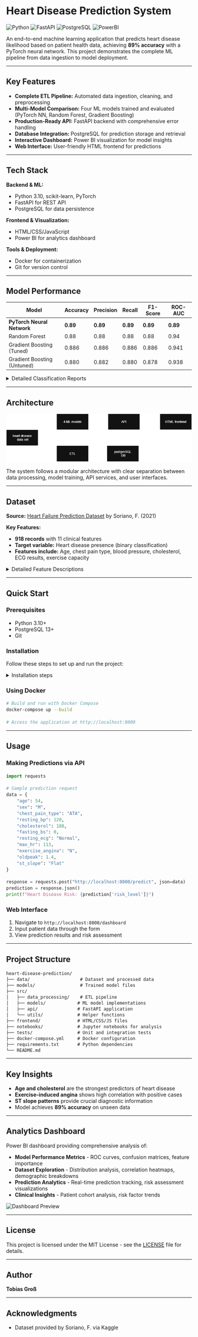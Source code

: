 # Heart Disease Prediction System

![Python](https://img.shields.io/badge/Python-3.10-blue?logo=python) ![FastAPI](https://img.shields.io/badge/FastAPI-0.95-green?logo=fastapi) ![PostgreSQL](https://img.shields.io/badge/PostgreSQL-13-blue?logo=postgresql) ![PowerBI](https://img.shields.io/badge/PowerBI-Desktop-yellow?logo=microsoft-power-bi)

An end-to-end machine learning application that predicts heart disease likelihood based on patient health data, achieving **89% accuracy** with a PyTorch neural network. This project demonstrates the complete ML pipeline from data ingestion to model deployment.

---

## Key Features

- **Complete ETL Pipeline:** Automated data ingestion, cleaning, and preprocessing
- **Multi-Model Comparison:** Four ML models trained and evaluated (PyTorch NN, Random Forest, Gradient Boosting)
- **Production-Ready API:** FastAPI backend with comprehensive error handling
- **Database Integration:** PostgreSQL for prediction storage and retrieval
- **Interactive Dashboard:** Power BI visualization for model insights
- **Web Interface:** User-friendly HTML frontend for predictions

---

## Tech Stack

**Backend & ML:**
- Python 3.10, scikit-learn, PyTorch
- FastAPI for REST API
- PostgreSQL for data persistence

**Frontend & Visualization:**
- HTML/CSS/JavaScript
- Power BI for analytics dashboard

**Tools & Deployment:**
- Docker for containerization
- Git for version control

---

## Model Performance

| Model | Accuracy | Precision | Recall | F1-Score | ROC-AUC |
|-------|----------|-----------|--------|----------|---------|
| **PyTorch Neural Network** | **0.89** | **0.89** | **0.89** | **0.89** | **0.89** |
| Random Forest | 0.88 | 0.88 | 0.88 | 0.88 | 0.94 |
| Gradient Boosting (Tuned) | 0.886 | 0.886 | 0.886 | 0.886 | 0.941 |
| Gradient Boosting (Untuned) | 0.880 | 0.882 | 0.880 | 0.878 | 0.938 |

<details>
<summary>Detailed Classification Reports</summary>

### PyTorch Neural Network

|              | Precision | Recall | F1-Score | Support |
|--------------|-----------|--------|----------|---------|
| 0 (No Disease) | 0.89    | 0.83   | 0.86     | 112     |
| 1 (Disease)    | 0.89    | 0.93   | 0.91     | 164     |
| **Accuracy**   |         |        | **0.89** | 276     |
| **Macro Avg**  | 0.89    | 0.88   | 0.89     | 276     |
| **Weighted Avg** | 0.89  | 0.89   | 0.89     | 276     |

### Random Forest

|              | Precision | Recall | F1-Score | Support |
|--------------|-----------|--------|----------|---------|
| 0 (No Disease) | 0.82    | 0.88   | 0.85     | 112     |
| 1 (Disease)    | 0.92    | 0.87   | 0.89     | 164     |
| **Accuracy**   |         |        | **0.88** | 276     |
| **Macro Avg**  | 0.87    | 0.88   | 0.87     | 276     |
| **Weighted Avg** | 0.88  | 0.88   | 0.88     | 276     |

### Gradient Boosting (Untuned)

|              | Precision | Recall | F1-Score | Support |
|--------------|-----------|--------|----------|---------|
| 0 (No Disease) | 0.840   | 0.883  | 0.861    | 77      |
| 1 (Disease)    | 0.913   | 0.879  | 0.895    | 107     |
| **Accuracy**   |         |        | **0.880** | 184     |
| **Macro Avg**  | 0.876   | 0.881  | 0.878    | 184     |
| **Weighted Avg** | 0.882 | 0.880  | 0.881    | 184     |

**ROC-AUC:** 0.938

**Confusion Matrix:**
|           | Predicted 0 | Predicted 1 |
|-----------|-------------|-------------|
| **Actual 0** | 68       | 9           |
| **Actual 1** | 13       | 94          |

### Gradient Boosting (Tuned)

**Best Parameters:** `{'n_estimators': 199, 'learning_rate': 0.012, 'max_depth': 3, 'subsample': 0.54}`

|              | Precision | Recall | F1-Score | Support |
|--------------|-----------|--------|----------|---------|
| 0 (No Disease) | 0.859   | 0.870  | 0.865    | 77      |
| 1 (Disease)    | 0.906   | 0.897  | 0.901    | 107     |
| **Accuracy**   |         |        | **0.886** | 184     |
| **Macro Avg**  | 0.882   | 0.884  | 0.883    | 184     |
| **Weighted Avg** | 0.886 | 0.886  | 0.886    | 184     |

**ROC-AUC:** 0.941

**Confusion Matrix:**
|           | Predicted 0 | Predicted 1 |
|-----------|-------------|-------------|
| **Actual 0** | 67       | 10          |
| **Actual 1** | 11       | 96          |

**Feature importance**

![Feature importance](./images/tuned_feature_importance.jpeg)

</details>

---

## Architecture

![Project Architecture](./images/diagramm.png)

The system follows a modular architecture with clear separation between data processing, model training, API services, and user interfaces.

---

## Dataset

**Source:** [Heart Failure Prediction Dataset](https://www.kaggle.com/datasets/fedesoriano/heart-failure-prediction) by Soriano, F. (2021)

**Key Features:**
- **918 records** with 11 clinical features
- **Target variable:** Heart disease presence (binary classification)
- **Features include:** Age, chest pain type, blood pressure, cholesterol, ECG results, exercise capacity

<details>
<summary>Detailed Feature Descriptions</summary>

| Feature | Description | Values/Units |
|---------|-------------|--------------|
| Age | Patient age | Years (28-77) |
| Sex | Patient gender | M (Male), F (Female) |
| ChestPainType | Type of chest pain | TA, ATA, NAP, ASY |
| RestingBP | Resting blood pressure | mm Hg (0-200) |
| Cholesterol | Serum cholesterol | mg/dL (0-603) |
| FastingBS | Fasting blood sugar > 120 mg/dL | 0, 1 |
| RestingECG | Resting ECG results | Normal, ST, LVH |
| MaxHR | Maximum heart rate | BPM (60-202) |
| ExerciseAngina | Exercise-induced angina | Y (Yes), N (No) |
| Oldpeak | ST depression | Numeric (-2.6 to 6.2) |
| ST_Slope | Peak exercise ST segment slope | Up, Flat, Down |

</details>

---

## Quick Start

### Prerequisites
- Python 3.10+
- PostgreSQL 13+
- Git

### Installation

Follow these steps to set up and run the project:
<details>
<summary>Installation steps</summary>
1.  **Clone the Repository:**
    ```bash
    git clone https://github.com/tobigross/heart_failure_prediction.git
    cd heart_failure_prediction 
    ```
    ---

2.  **Set Up Conda Environment:**
    If you don't have Conda installed, please download and install Miniconda or Anaconda first.

    * **Create a new conda environment:**
        ```bash
        conda create --name heart_failure_prediction python=3.10
        ```

    * **Activate the environment:**
        ```bash
        conda activate heart_failure_prediction
        ```

    * **Install project dependencies:**
        ```bash
        pip install -r requirements.txt
        ```
    ---

3.  **Set Up Database:**
    Ensure you have PostgreSQL or your chosen database system installed and running.

    * **Create the database:**
        ```bash
        createdb heart_disease_db
        ```
    * **Run database setup script:**
        ```bash
        python setup_database.py
        ```
    ---

4.  **Configure Environment Variables:**
    This project uses environment variables for sensitive information like database credentials.

    * **Copy the example file:**
        ```bash
        cp .env.example .env
        ```
    * **Edit `.env`:** Open the newly created `.env` file in a text editor and update it with your actual database credentials and any other necessary configurations.
        *(e.g., `DATABASE_URL=postgresql://user:password@host:port/database_name`)*
    ---

5.  **Run the ETL Process:**

    * **Execute the ETL script:**
        ```bash
        python etl_mini_2.py
        ```
</details>

### Using Docker

```bash
# Build and run with Docker Compose
docker-compose up --build

# Access the application at http://localhost:8000
```

---

## Usage

### Making Predictions via API

```python
import requests

# Sample prediction request
data = {
    "age": 54,
    "sex": "M",
    "chest_pain_type": "ATA",
    "resting_bp": 120,
    "cholesterol": 188,
    "fasting_bs": 0,
    "resting_ecg": "Normal",
    "max_hr": 113,
    "exercise_angina": "N",
    "oldpeak": 1.4,
    "st_slope": "Flat"
}

response = requests.post("http://localhost:8000/predict", json=data)
prediction = response.json()
print(f"Heart Disease Risk: {prediction['risk_level']}")
```

### Web Interface
1. Navigate to `http://localhost:8000/dashboard`
2. Input patient data through the form
3. View prediction results and risk assessment

---

## Project Structure

```
heart-disease-prediction/
├── data/                   # Dataset and processed data
├── models/                 # Trained model files
├── src/
│   ├── data_processing/    # ETL pipeline
│   ├── models/            # ML model implementations
│   ├── api/               # FastAPI application
│   └── utils/             # Helper functions
├── frontend/              # HTML/CSS/JS files
├── notebooks/             # Jupyter notebooks for analysis
├── tests/                 # Unit and integration tests
├── docker-compose.yml     # Docker configuration
├── requirements.txt       # Python dependencies
└── README.md
```

---

## Key Insights

- **Age and cholesterol** are the strongest predictors of heart disease
- **Exercise-induced angina** shows high correlation with positive cases
- **ST slope patterns** provide crucial diagnostic information
- Model achieves **89% accuracy** on unseen data

---
## Analytics Dashboard

Power BI dashboard providing comprehensive analysis of:

- **Model Performance Metrics** - ROC curves, confusion matrices, feature importance
- **Dataset Exploration** - Distribution analysis, correlation heatmaps, demographic breakdowns  
- **Prediction Analytics** - Real-time prediction tracking, risk assessment visualizations
- **Clinical Insights** - Patient cohort analysis, risk factor trends

![Dashboard Preview](./images/powerbi-dashboard.png)

---
## License

This project is licensed under the MIT License - see the [LICENSE](LICENSE) file for details.

---

## Author

**Tobias Groß**  


---

## Acknowledgments

- Dataset provided by Soriano, F. via Kaggle